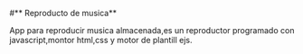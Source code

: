 #** Reproducto de musica**

App para reproducir musica almacenada,es un reproductor programado con javascript,montor html,css y motor de plantill ejs.

